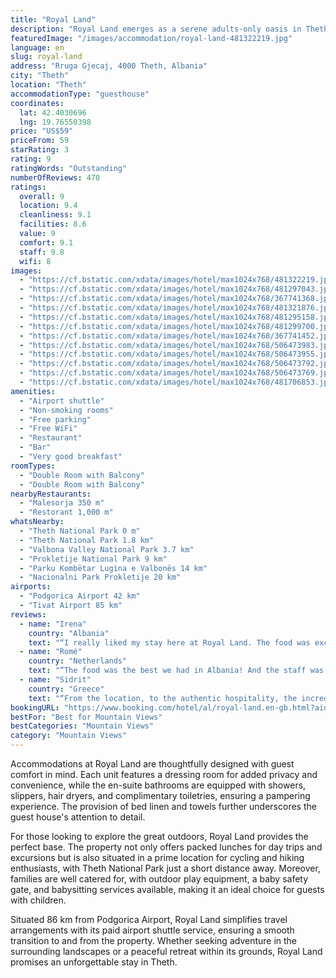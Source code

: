 ```yaml
---
title: "Royal Land"
description: "Royal Land emerges as a serene adults-only oasis in Theth, offering a unique blend of natural beauty and comfort."
featuredImage: "/images/accommodation/royal-land-481322219.jpg"
language: en
slug: royal-land
address: "Rruga Gjecaj, 4000 Theth, Albania"
city: "Theth"
location: "Theth"
accommodationType: "guesthouse"
coordinates:
  lat: 42.4030696
  lng: 19.76550398
price: "US$59"
priceFrom: 59
starRating: 3
rating: 9
ratingWords: "Outstanding"
numberOfReviews: 470
ratings:
  overall: 9
  location: 9.4
  cleanliness: 9.1
  facilities: 8.6
  value: 9
  comfort: 9.1
  staff: 9.8
  wifi: 8
images:
  - "https://cf.bstatic.com/xdata/images/hotel/max1024x768/481322219.jpg?k=72042c668ee5fc6d539193ecceaf57ef0820065cbb801019ac7eee0febe3d431&o=&hp=1"
  - "https://cf.bstatic.com/xdata/images/hotel/max1024x768/481297043.jpg?k=af86da4c8e71d2a72a3c07597b8033443e33cf2627e35081aa658c77b74480e1&o=&hp=1"
  - "https://cf.bstatic.com/xdata/images/hotel/max1024x768/367741368.jpg?k=2871d58a1a76185978bcac5fc892a05eed0082bad19f5d7dcc578f61cde9681a&o=&hp=1"
  - "https://cf.bstatic.com/xdata/images/hotel/max1024x768/481321876.jpg?k=7635aa7e458cc02a1467555cfdb81bb9ade3495f0cf2927660f311385a47f2ef&o=&hp=1"
  - "https://cf.bstatic.com/xdata/images/hotel/max1024x768/481295158.jpg?k=0217ceb47b3843883feaed309e093d44c2c81e8b69242446ff3a7ca91179e450&o=&hp=1"
  - "https://cf.bstatic.com/xdata/images/hotel/max1024x768/481299700.jpg?k=1d7b0801c44980f755abe8253bda02ad176761cb1817ea74b630c0c04edc095d&o=&hp=1"
  - "https://cf.bstatic.com/xdata/images/hotel/max1024x768/367741452.jpg?k=9527f95aee423c2848f61ac968adcf4894699f73f8bea0ee4b0b1150f9f79397&o=&hp=1"
  - "https://cf.bstatic.com/xdata/images/hotel/max1024x768/506473983.jpg?k=ed131d3ad18162beaccd74a0590b9b6076cf4828a5e6e829e043a0a14f8bde12&o=&hp=1"
  - "https://cf.bstatic.com/xdata/images/hotel/max1024x768/506473955.jpg?k=bf4cee0dc8786da5389fb419318b1321723721455e52653bd7674ba267c1ce61&o=&hp=1"
  - "https://cf.bstatic.com/xdata/images/hotel/max1024x768/506473792.jpg?k=3ea131f3867c9effa08349989c917c6380849ea68f9cedc2ac72c8427a2d0cf0&o=&hp=1"
  - "https://cf.bstatic.com/xdata/images/hotel/max1024x768/506473769.jpg?k=503d354d1cabafa3e0eceec3849c3144c8b472c4917da2302602ff020f7c30c6&o=&hp=1"
  - "https://cf.bstatic.com/xdata/images/hotel/max1024x768/481706853.jpg?k=8c96828b8ee8e590ca92a70b49d3189598610a079493a09522928eaa74647d86&o=&hp=1"
amenities:
  - "Airport shuttle"
  - "Non-smoking rooms"
  - "Free parking"
  - "Free WiFi"
  - "Restaurant"
  - "Bar"
  - "Very good breakfast"
roomTypes:
  - "Double Room with Balcony"
  - "Double Room with Balcony"
nearbyRestaurants:
  - "Malesorja 350 m"
  - "Restorant 1,000 m"
whatsNearby:
  - "Theth National Park 0 m"
  - "Theth National Park 1.8 km"
  - "Valbona Valley National Park 3.7 km"
  - "Prokletije National Park 9 km"
  - "Parku Kombëtar Lugina e Valbonës 14 km"
  - "Nacionalni Park Prokletije 20 km"
airports:
  - "Podgorica Airport 42 km"
  - "Tivat Airport 85 km"
reviews:
  - name: "Irena"
    country: "Albania"
    text: "“I really liked my stay here at Royal Land. The food was exceptional and our room was beautiful with a really comfortable bed and warm even though outside was so cold. One thing I didn’t enjoy was the noises when it rained because of the...”"
  - name: "Romé"
    country: "Netherlands"
    text: "“The food was the best we had in Albania! And the staff was really friendly. Even when we got stuck in the snow they helped us!”"
  - name: "Sidrit"
    country: "Greece"
    text: "“From the location, to the authentic hospitality, the incredible views, the most delicious local food and the most warm-hearted people everything is beyond excellent! Extremely clean wooden warm cabins surrounded by the mountain's of Theth. We will...”"
bookingURL: "https://www.booking.com/hotel/al/royal-land.en-gb.html?aid=8035640"
bestFor: "Best for Mountain Views"
bestCategories: "Mountain Views"
category: "Mountain Views"
---
```


Accommodations at Royal Land are thoughtfully designed with guest comfort in mind. Each unit features a dressing room for added privacy and convenience, while the en-suite bathrooms are equipped with showers, slippers, hair dryers, and complimentary toiletries, ensuring a pampering experience. The provision of bed linen and towels further underscores the guest house's attention to detail.

For those looking to explore the great outdoors, Royal Land provides the perfect base. The property not only offers packed lunches for day trips and excursions but is also situated in a prime location for cycling and hiking enthusiasts, with Theth National Park just a short distance away. Moreover, families are well catered for, with outdoor play equipment, a baby safety gate, and babysitting services available, making it an ideal choice for guests with children.

Situated 86 km from Podgorica Airport, Royal Land simplifies travel arrangements with its paid airport shuttle service, ensuring a smooth transition to and from the property. Whether seeking adventure in the surrounding landscapes or a peaceful retreat within its grounds, Royal Land promises an unforgettable stay in Theth.